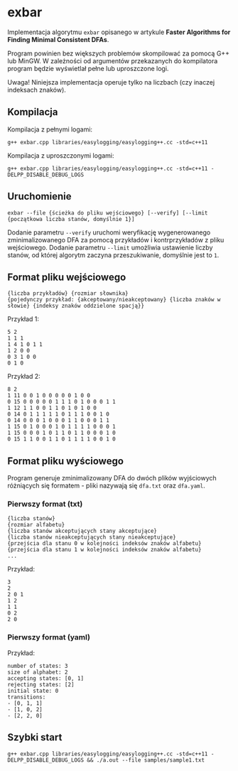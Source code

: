 # exbar

Implementacja algorytmu `exbar` opisanego w artykule __Faster Algorithms for
Finding Minimal Consistent DFAs__.

Program powinien bez większych problemów skompilować za pomocą G++ lub MinGW. W zależności od argumentów przekazanych do kompilatora program będzie wyświetlał pełne lub uproszczone logi.

Uwaga! Niniejsza implementacja operuje tylko na liczbach (czy inaczej indeksach znaków).

## Kompilacja

Kompilacja z pełnymi logami:
```
g++ exbar.cpp libraries/easylogging/easylogging++.cc -std=c++11
```

Kompilacja z uproszczonymi logami:
```
g++ exbar.cpp libraries/easylogging/easylogging++.cc -std=c++11 -DELPP_DISABLE_DEBUG_LOGS
```

## Uruchomienie

```
exbar --file {ścieżka do pliku wejściowego} [--verify] [--limit {początkowa liczba stanów, domyślnie 1}]
```
Dodanie parametru `--verify` uruchomi weryfikację wygenerowanego zminimalizowanego DFA za pomocą przykładów i kontrprzykładów z pliku wejściowego.
Dodanie parametru `--limit` umożliwia ustawienie liczby stanów, od której algorytm zaczyna przeszukiwanie, domyślnie jest to `1`.

## Format pliku wejściowego

```
{liczba przykładów} {rozmiar słownika}
{pojedynczy przykład: {akceptowany/nieakceptowany} {liczba znaków w słowie} {indeksy znaków oddzielone spacją}}
```

Przykład 1:
```
5 2
1 1 1
1 4 1 0 1 1
1 2 0 0
0 3 1 0 0
0 1 0
```

Przykład 2:
```
8 2
1 11 0 0 1 0 0 0 0 0 1 0 0
0 15 0 0 0 0 0 1 1 1 0 1 0 0 0 1 1
1 12 1 1 0 0 1 1 0 1 0 1 0 0
0 14 0 1 1 1 1 1 0 1 1 1 0 0 1 0
0 14 0 0 0 1 0 0 0 1 1 0 0 0 1 1
1 15 0 1 0 0 0 1 0 1 1 1 1 0 0 0 1
1 15 0 0 0 1 0 1 1 0 1 1 0 0 0 1 0
0 15 1 1 0 0 1 1 0 1 1 1 1 0 0 1 0
```

## Format pliku wyściowego

Program generuje zminimalizowany DFA do dwóch plików wyjściowych różniących się formatem - pliki nazywają się `dfa.txt` oraz `dfa.yaml`.

### Pierwszy format (txt)

```
{liczba stanów}
{rozmiar alfabetu}
{liczba stanów akceptujących stany akceptujące}
{liczba stanów nieakceptujących stany nieakceptujące}
{przejścia dla stanu 0 w kolejności indeksów znaków alfabetu}
{przejścia dla stanu 1 w kolejności indeksów znaków alfabetu}
...
```

Przykład:
```
3
2
2 0 1
1 2
1 1
0 2
2 0
```

### Pierwszy format (yaml)

Przykład:
```
number of states: 3
size of alphabet: 2
accepting states: [0, 1]
rejecting states: [2]
initial state: 0
transitions:
- [0, 1, 1]
- [1, 0, 2]
- [2, 2, 0]
```

## Szybki start

```
g++ exbar.cpp libraries/easylogging/easylogging++.cc -std=c++11 -DELPP_DISABLE_DEBUG_LOGS && ./a.out --file samples/sample1.txt
```